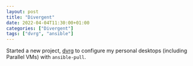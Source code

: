 ```yaml
---
layout: post
title: "Divergent"
date: 2022-04-04T11:30:00+01:00
categories: ["Divergent"]
tags: ["dvrg", "ansible"]
---
```


Started a new project, [dvrg](https://github.com/griend/dvrg) to configure my personal desktops (including Parallel VMs) with `ansible-pull`.
